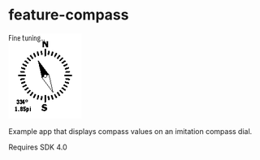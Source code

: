 # feature-compass

![screenshot](screenshots/feature-compass-screenshot.png)

Example app that displays compass values on an imitation compass dial.

Requires SDK 4.0